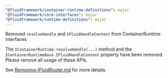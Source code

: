 ```yaml
---
"@fluidframework/container-runtime-definitions": major
"@fluidframework/core-interfaces": major
"@fluidframework/runtime-definitions": major
---
```


Removed `resolveHandle` and `IFluidHandleContext` from ContainerRuntime interfaces

The `IContainerRuntime.resolveHandle(...)` method and the `IContainerRuntimeBase.IFluidHandleContext` property have been removed. Please remove all usage of these APIs.

See [Removing-IFluidRouter.md](https://github.com/microsoft/FluidFramework/blob/main/packages/common/core-interfaces/Removing-IFluidRouter.md) for more details.
